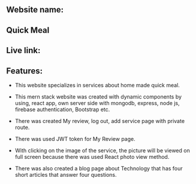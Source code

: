 ## Website name: 
## Quick Meal 

## Live link: 

## Features:
+ This website specializes in services about home made quick meal.
+ This mern stack website was created with dynamic components by using, react app, own server side with mongodb, express, node js, firebase authentication, Bootstrap etc.

+ There was created My review, log out, add service page with private route.

+ There was used JWT token for My Review page.

+ With clicking on the image of the service, the picture will be viewed on full screen because there was used React photo view method. 

+ There was also created a blog page about Technology that has four short articles that answer four questions.
